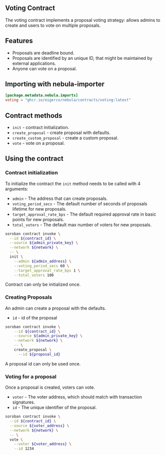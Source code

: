 ## Voting Contract

The voting contract implements a proposal voting strategy: allows admins to create and users to vote on multiple proposals.

## Features

* Proposals are deadline bound.
* Proposals are identified by an unique ID, that might be maintained by external applications.
* Anyone can vote on a proposal.


## Importing with nebula-importer

````toml
[package.metadata.nebula.imports]
voting = "ghcr.io/eigerco/nebula/contracts/voting:latest"
````

## Contract methods

* `init` - contract initialization.
* `create_proposal` - create proposal with defaults.
* `create_custom_proposal` - create a custom proposal.
* `vote` - vote on a proposal.

## Using the contract

### Contract initialization

To initialize the contract the `init` method needs to be called with 4 arguments:
- `admin` - The address that can create proposals.
- `voting_period_secs` - The default number of seconds of proposals lifetime for new proposals.
- `target_approval_rate_bps` - The default required approval rate in basic points for new proposals.
- `total_voters` - The default max number of voters for new proposals.

```bash
soroban contract invoke \
  --id ${contract_id} \
  --source ${admin_private_key} \
  --network ${network} \
  -- \
  init \
    --admin ${admin_address} \
    --voting_period_secs 60 \
    --target_approval_rate_bps 1 \
    --total_voters 100
```
Contract can only be initialized once.

### Creating Proposals

An admin can create a proposal with the defaults.
* `id` - id of the proposal

```bash
soroban contract invoke \
    --id ${contract_id} \
    --source ${admin_private_key} \
    --network ${network} \
    -- \
    create_proposal \
      --id ${proposal_id}
```
A proposal id can only be used once.

### Voting for a proposal

Once a proposal is created, voters can vote.
* `voter` - The voter address, which should match with transaction signatures.
* `id` - The unique identifier of the proposal.

```bash
soroban contract invoke \
  --id ${contract_id} \
  --source ${voter_address} \
  --network ${network} \
  -- \
  vote \
    --voter ${voter_address} \
    --id 1234
```
